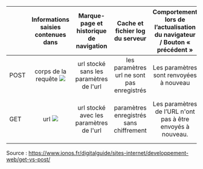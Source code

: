 |    |   Informations saisies contenues dans |  Marque-page et historique de navigation |   Cache et fichier log du serveur |   Comportement lors de l’actualisation du navigateur / Bouton « précédent »    | Type de données | Longueur des données |
|---    |:-:    |:-:    |:-:    |:-:   |:-:  |--: |
POST |   corps de la requête  ![](./post_pas_url.jpg)|   url stocké sans les paramètres de l'url   |  les paramètres url ne sont pas enregistrés  |  Les paramètres sont renvoyées à nouveau  |   Caractères ASCII + données binaires  | Illimitée
GET |   url ![](./get_url.PNG)  |   url stocké avec les paramètres de l'url  |  paramètres enregistrés sans chiffrement  |   Les paramètres de l’URL n'ont pas à être envoyés à nouveau. |   Caractères ASCII  | Limitée à la longueur maximale de l'url : 2 048 caractères. |


Source : https://www.ionos.fr/digitalguide/sites-internet/developpement-web/get-vs-post/
